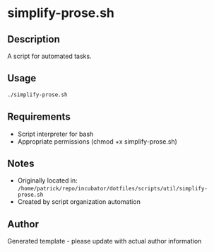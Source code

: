 # simplify-prose.sh

## Description
A script for automated tasks.

## Usage
```bash
./simplify-prose.sh
```

## Requirements
- Script interpreter for bash
- Appropriate permissions (chmod +x simplify-prose.sh)

## Notes
- Originally located in: `/home/patrick/repo/incubator/dotfiles/scripts/util/simplify-prose.sh`
- Created by script organization automation

## Author
Generated template - please update with actual author information

